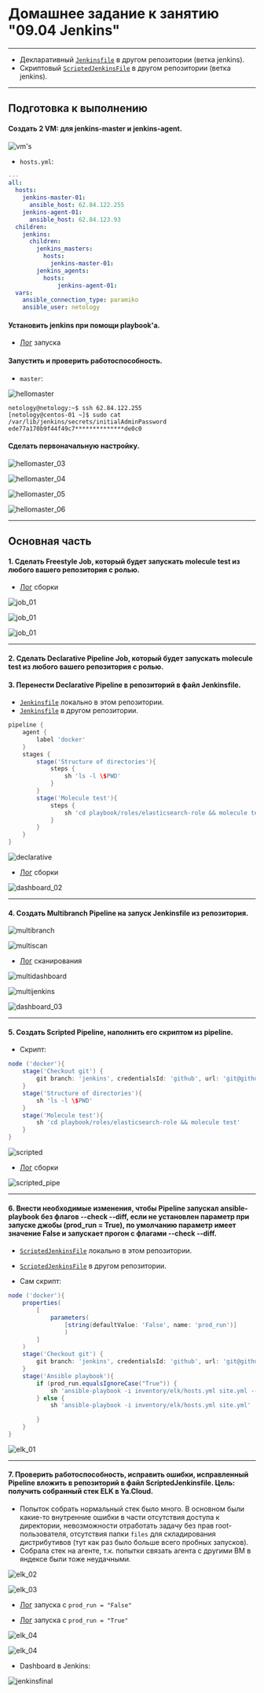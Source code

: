 # Домашнее задание к занятию "09.04 Jenkins"

-----------------------------------------------------------------------------------------------------

* Декларативный [`Jenkinsfile`](https://github.com/lereklerik/ansible_test_roles/blob/jenkins/jenkins_ci/Jenkinsfile) в другом репозитории (ветка jenkins).
* Скриптовый [`ScriptedJenkinsFile`](https://github.com/lereklerik/ansible_role/blob/jenkins/jenkins_ci/Jenkinsfile) в другом репозитории (ветка jenkins).

-----------------------------------------------------------------------------------------------------

## Подготовка к выполнению

#### Создать 2 VM: для jenkins-master и jenkins-agent.

![vm's](pictures/01.png)

* `hosts.yml`:

```yaml
---
all:
  hosts:
    jenkins-master-01:
      ansible_host: 62.84.122.255
    jenkins-agent-01:
      ansible_host: 62.84.123.93
  children:
    jenkins:
      children:
        jenkins_masters:
          hosts:
            jenkins-master-01:
        jenkins_agents:
          hosts:
              jenkins-agent-01:
  vars:
    ansible_connection_type: paramiko
    ansible_user: netology
```
#### Установить jenkins при помощи playbook'a.

* [Лог](logs/00.md) запуска

#### Запустить и проверить работоспособность.

* `master`:

![hellomaster](pictures/02.png)

```shell
netology@netology:~$ ssh 62.84.122.255
[netology@centos-01 ~]$ sudo cat /var/lib/jenkins/secrets/initialAdminPassword
ede77a170b9f44f49c7**************de0c0
```

#### Сделать первоначальную настройку.

![hellomaster_03](pictures/03.png)

![hellomaster_04](pictures/04.png)

![hellomaster_05](pictures/05.png)

![hellomaster_06](pictures/06.png)

-----------------------------------------------------------------------------------------------------

## Основная часть

#### 1. Сделать Freestyle Job, который будет запускать molecule test из любого вашего репозитория с ролью.

* [Лог](logs/01.md) сборки

![job_01](pictures/07.png)

![job_01](pictures/08.png)

![job_01](pictures/09.png)

-----------------------------------------------------------------------------------------------------

#### 2. Сделать Declarative Pipeline Job, который будет запускать molecule test из любого вашего репозитория с ролью.
#### 3. Перенести Declarative Pipeline в репозиторий в файл Jenkinsfile.

* [`Jenkinsfile`](playbook/pipeline/Jenkinsfile) локально в этом репозитории.
* [`Jenkinsfile`](https://github.com/lereklerik/ansible_test_roles/blob/jenkins/jenkins_ci/Jenkinsfile) в другом репозитории.

```groovy
pipeline { 
    agent {
        label 'docker'
    } 
    stages {
        stage('Structure of directories'){
            steps {
                sh 'ls -l \$PWD'
            }
        }
        stage('Molecule test'){
            steps {
                sh 'cd playbook/roles/elasticsearch-role && molecule test'
            }                        
        }                
    }
}
```

![declarative](pictures/10.png)

* [Лог](logs/02.md) сборки

![dashboard_02](pictures/11.png)

-----------------------------------------------------------------------------------------------------

#### 4. Создать Multibranch Pipeline на запуск Jenkinsfile из репозитория.

![multibranch](pictures/13.png)

![multiscan](pictures/12.png)

* [Лог](logs/03.md) сканирования

![multidashboard](pictures/14.png)

![multijenkins](pictures/15.png)

![dashboard_03](pictures/16.png)

-----------------------------------------------------------------------------------------------------

#### 5. Создать Scripted Pipeline, наполнить его скриптом из pipeline.

* Скрипт:

```groovy
node ('docker'){
    stage('Checkout git') {
        git branch: 'jenkins', credentialsId: 'github', url: 'git@github.com:lereklerik/ansible_test_roles.git'
    }
    stage('Structure of directories'){
        sh 'ls -l \$PWD'
    }
    stage('Molecule test'){
        sh 'cd playbook/roles/elasticsearch-role && molecule test'
    } 
}
```
![scripted](pictures/17.png)

* [Лог](logs/04.md) сборки

![scripted_pipe](pictures/18.png)

-----------------------------------------------------------------------------------------------------

#### 6. Внести необходимые изменения, чтобы Pipeline запускал ansible-playbook без флагов --check --diff, если не установлен параметр при запуске джобы (prod_run = True), по умолчанию параметр имеет значение False и запускает прогон с флагами --check --diff.


* [`ScriptedJenkinsFile`](playbook/pipeline/ScriptedJenkinsFile) локально в этом репозитории.
* [`ScriptedJenkinsFile`](https://github.com/lereklerik/ansible_role/blob/jenkins/jenkins_ci/Jenkinsfile) в другом репозитории.

* Сам скрипт:

```groovy
node ('docker'){
    properties(
        [
            parameters(
                [string(defaultValue: 'False', name: 'prod_run')]
                )
        ]
    )
    stage('Checkout git') {
        git branch: 'jenkins', credentialsId: 'github', url: 'git@github.com:lereklerik/ansible_role.git'
    }
    stage('Ansible playbook'){
        if (prod_run.equalsIgnoreCase("True")) {
            sh 'ansible-playbook -i inventory/elk/hosts.yml site.yml --check --diff'
        } else {
            sh 'ansible-playbook -i inventory/elk/hosts.yml site.yml'           

        }
    } 
}
```

![elk_01](pictures/19.png)

-----------------------------------------------------------------------------------------------------

#### 7. Проверить работоспособность, исправить ошибки, исправленный Pipeline вложить в репозиторий в файл ScriptedJenkinsfile. Цель: получить собранный стек ELK в Ya.Cloud.

* Попыток собрать нормальный стек было много. В основном были какие-то внутренние ошибки в части отсутствия доступа к директории, невозможности отработать задачу без прав root-пользователя, отсутствия папки `files` для складирования дистрибутивов (тут как раз было больше всего пробных запусков).
* Собрала стек на агенте, т.к. попытки связать агента с другими ВМ в яндексе были тоже неудачными.

![elk_02](pictures/20.png)

![elk_03](pictures/21.png)

* [Лог](logs/05.md) запуска с `prod_run = "False"`

* [Лог](logs/06.md) запуска с `prod_run = "True"`

![elk_04](pictures/elk_01.png)

![elk_04](pictures/elk_02.png)

* Dashboard в Jenkins:

![jenkinsfinal](pictures/22.png)
